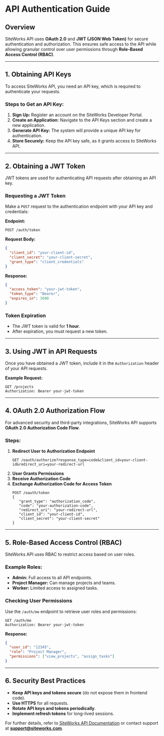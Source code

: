 # API Authentication Guide

## Overview

SiteWorks API uses **OAuth 2.0** and **JWT (JSON Web Token)** for secure authentication and authorization. This ensures safe access to the API while allowing granular control over user permissions through **Role-Based Access Control (RBAC)**.

---

## 1. Obtaining API Keys

To access SiteWorks API, you need an API key, which is required to authenticate your requests.

### Steps to Get an API Key:

1. **Sign Up:** Register an account on the SiteWorks Developer Portal.
2. **Create an Application:** Navigate to the API Keys section and create a new application.
3. **Generate API Key:** The system will provide a unique API key for authentication.
4. **Store Securely:** Keep the API key safe, as it grants access to SiteWorks API.

---

## 2. Obtaining a JWT Token

JWT tokens are used for authenticating API requests after obtaining an API key.

### Requesting a JWT Token

Make a `POST` request to the authentication endpoint with your API key and credentials:

**Endpoint:**

```
POST /auth/token
```

**Request Body:**

```json
{
  "client_id": "your-client-id",
  "client_secret": "your-client-secret",
  "grant_type": "client_credentials"
}
```

**Response:**

```json
{
  "access_token": "your-jwt-token",
  "token_type": "Bearer",
  "expires_in": 3600
}
```

### Token Expiration

- The JWT token is valid for **1 hour**.
- After expiration, you must request a new token.

---

## 3. Using JWT in API Requests

Once you have obtained a JWT token, include it in the `Authorization` header of your API requests.

**Example Request:**

```
GET /projects
Authorization: Bearer your-jwt-token
```

---

## 4. OAuth 2.0 Authorization Flow

For advanced security and third-party integrations, SiteWorks API supports **OAuth 2.0 Authorization Code Flow**.

### Steps:

1. **Redirect User to Authorization Endpoint**
   ```
   GET /oauth/authorize?response_type=code&client_id=your-client-id&redirect_uri=your-redirect-url
   ```
2. **User Grants Permissions**
3. **Receive Authorization Code**
4. **Exchange Authorization Code for Access Token**
   ```
   POST /oauth/token
   {
      "grant_type": "authorization_code",
      "code": "your-authorization-code",
      "redirect_uri": "your-redirect-url",
      "client_id": "your-client-id",
      "client_secret": "your-client-secret"
   }
   ```

---

## 5. Role-Based Access Control (RBAC)

SiteWorks API uses RBAC to restrict access based on user roles.

### Example Roles:

- **Admin:** Full access to all API endpoints.
- **Project Manager:** Can manage projects and teams.
- **Worker:** Limited access to assigned tasks.

### Checking User Permissions

Use the `/auth/me` endpoint to retrieve user roles and permissions:

```
GET /auth/me
Authorization: Bearer your-jwt-token
```

**Response:**

```json
{
  "user_id": "12345",
  "role": "Project Manager",
  "permissions": ["view_projects", "assign_tasks"]
}
```

---

## 6. Security Best Practices

- **Keep API keys and tokens secure** (do not expose them in frontend code).
- **Use HTTPS** for all requests.
- **Rotate API keys and tokens periodically**.
- **Implement refresh tokens** for long-lived sessions.

For further details, refer to [SiteWorks API Documentation](../index.md) or contact support at [**support@siteworks.com**](mailto:support@siteworks.com).
